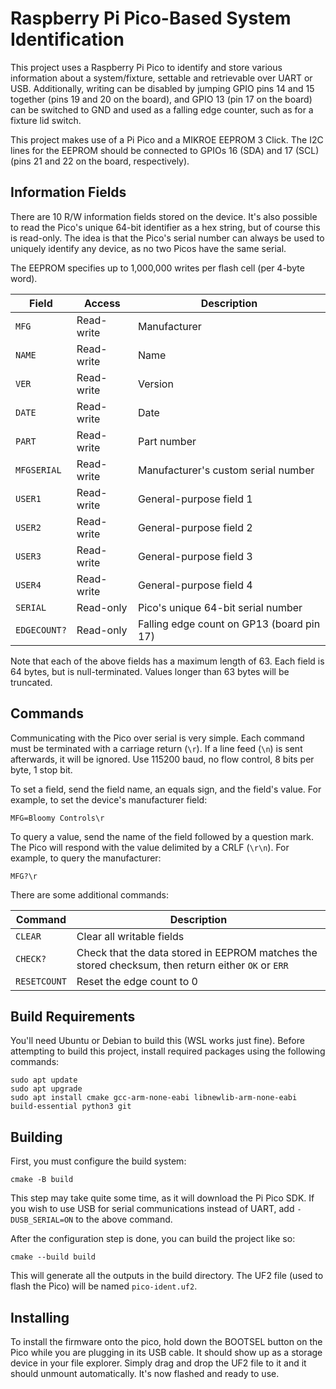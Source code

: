 # Raspberry Pi Pico-Based System Identification

This project uses a Raspberry Pi Pico to identify and store various information
about a system/fixture, settable and retrievable over UART or USB. Additionally,
writing can be disabled by jumping GPIO pins 14 and 15 together (pins 19 and 20
on the board), and GPIO 13 (pin 17 on the board) can be switched to GND and used
as a falling edge counter, such as for a fixture lid switch.

This project makes use of a Pi Pico and a MIKROE EEPROM 3 Click. The I2C lines
for the EEPROM should be connected to GPIOs 16 (SDA) and 17 (SCL) (pins 21 and
22 on the board, respectively).

## Information Fields

There are 10 R/W information fields stored on the device. It's also possible to
read the Pico's unique 64-bit identifier as a hex string, but of course this is
read-only. The idea is that the Pico's serial number can always be used to
uniquely identify any device, as no two Picos have the same serial.

The EEPROM specifies up to 1,000,000 writes per flash cell (per 4-byte word).

| Field | Access | Description |
|---|---|---|
| `MFG` | Read-write | Manufacturer |
| `NAME` | Read-write | Name |
| `VER` | Read-write | Version |
| `DATE` | Read-write | Date |
| `PART` | Read-write | Part number |
| `MFGSERIAL` | Read-write | Manufacturer's custom serial number |
| `USER1` | Read-write | General-purpose field 1 |
| `USER2` | Read-write | General-purpose field 2 |
| `USER3` | Read-write | General-purpose field 3 |
| `USER4` | Read-write | General-purpose field 4 |
| `SERIAL` | Read-only | Pico's unique 64-bit serial number |
| `EDGECOUNT?` | Read-only | Falling edge count on GP13 (board pin 17) |

Note that each of the above fields has a maximum length of 63. Each field is 64
bytes, but is null-terminated. Values longer than 63 bytes will be truncated.

## Commands

Communicating with the Pico over serial is very simple. Each command must be
terminated with a carriage return (`\r`). If a line feed (`\n`) is sent
afterwards, it will be ignored. Use 115200 baud, no flow control, 8 bits per
byte, 1 stop bit.

To set a field, send the field name, an equals sign, and the field's value. For
example, to set the device's manufacturer field:

```
MFG=Bloomy Controls\r
```

To query a value, send the name of the field followed by a question mark. The
Pico will respond with the value delimited by a CRLF (`\r\n`). For example,
to query the manufacturer:

```
MFG?\r
```

There are some additional commands:

| Command | Description |
|---|---|
| `CLEAR` | Clear all writable fields |
| `CHECK?` | Check that the data stored in EEPROM matches the stored checksum, then return either `OK` or `ERR` |
| `RESETCOUNT` | Reset the edge count to 0 |

## Build Requirements

You'll need Ubuntu or Debian to build this (WSL works just fine). Before
attempting to build this project, install required packages using the following
commands:

```
sudo apt update
sudo apt upgrade
sudo apt install cmake gcc-arm-none-eabi libnewlib-arm-none-eabi build-essential python3 git
```

## Building

First, you must configure the build system:

```
cmake -B build
```

This step may take quite some time, as it will download the Pi Pico SDK. If you
wish to use USB for serial communications instead of UART, add `-DUSB_SERIAL=ON`
to the above command.

After the configuration step is done, you can build the project like so:

```
cmake --build build
```

This will generate all the outputs in the build directory. The UF2 file (used to
flash the Pico) will be named `pico-ident.uf2`.

## Installing

To install the firmware onto the pico, hold down the BOOTSEL button on the Pico
while you are plugging in its USB cable. It should show up as a storage device
in your file explorer. Simply drag and drop the UF2 file to it and it should
unmount automatically. It's now flashed and ready to use.
